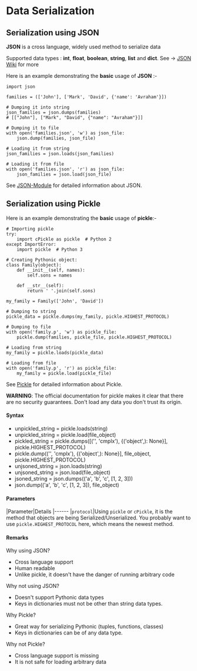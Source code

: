 # Data Serialization



## Serialization using JSON


**JSON** is a cross language, widely used method to serialize data

Supported data types : **int**, **float**, **boolean**, **string**, **list** and **dict**. See -> [JSON Wiki](https://en.wikipedia.org/wiki/JSON) for more

Here is an example demonstrating the **basic** usage of **JSON** :-

```
import json

families = (['John'], ['Mark', 'David', {'name': 'Avraham'}])

# Dumping it into string
json_families = json.dumps(families)
# [["John"], ["Mark", "David", {"name": "Avraham"}]]

# Dumping it to file
with open('families.json', 'w') as json_file:
    json.dump(families, json_file)

# Loading it from string
json_families = json.loads(json_families)

# Loading it from file
with open('families.json', 'r') as json_file:
    json_families = json.load(json_file)

```

See [JSON-Module](http://stackoverflow.com/documentation/python/272/json-module) for detailed information about JSON.



## Serialization using Pickle


Here is an example demonstrating the **basic** usage of **pickle**:-

```
# Importing pickle
try:
    import cPickle as pickle  # Python 2
except ImportError:
    import pickle  # Python 3

# Creating Pythonic object:
class Family(object):
    def __init__(self, names):
        self.sons = names

    def __str__(self):
        return ' '.join(self.sons)

my_family = Family(['John', 'David'])

# Dumping to string
pickle_data = pickle.dumps(my_family, pickle.HIGHEST_PROTOCOL)

# Dumping to file
with open('family.p', 'w') as pickle_file:
    pickle.dump(families, pickle_file, pickle.HIGHEST_PROTOCOL)

# Loading from string
my_family = pickle.loads(pickle_data)

# Loading from file
with open('family.p', 'r') as pickle_file:
    my_family = pickle.load(pickle_file)

```

See [Pickle](http://stackoverflow.com/documentation/python/2606/serializing-python-objects) for detailed information about Pickle.

**WARNING**: The official documentation for pickle makes it clear that there are no security guarantees. Don't load any data you don't trust its origin.



#### Syntax


- unpickled_string = pickle.loads(string)
- unpickled_string = pickle.load(file_object)
- pickled_string = pickle.dumps([('', 'cmplx'), {('object',): None}], pickle.HIGHEST_PROTOCOL)
- pickle.dump(('', 'cmplx'), {('object',): None}], file_object, pickle.HIGHEST_PROTOCOL)
- unjsoned_string = json.loads(string)
- unjsoned_string = json.load(file_object)
- jsoned_string = json.dumps(('a', 'b', 'c', [1, 2, 3]))
- json.dump(('a', 'b', 'c', [1, 2, 3]), file_object)



#### Parameters


|Parameter|Details
|------
|`protocol`|Using `pickle` or `cPickle`, it is the method that objects are being Serialized/Unserialized. You probably want to use `pickle.HIGHEST_PROTOCOL` here, which means the newest method.



#### Remarks


Why using JSON?

- Cross language support
- Human readable
- Unlike pickle, it doesn't have the danger of running arbitrary code

Why not using JSON?

- Doesn't support Pythonic data types
- Keys in dictionaries must not be other than string data types.

Why Pickle?

- Great way for serializing Pythonic (tuples, functions, classes)
- Keys in dictionaries can be of any data type.

Why not Pickle?

- Cross language support is missing
- It is not safe for loading arbitrary data

